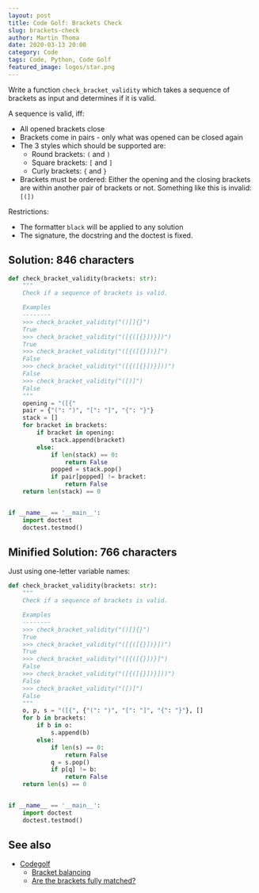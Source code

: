 ```yaml
---
layout: post
title: Code Golf: Brackets Check
slug: brackets-check
author: Martin Thoma
date: 2020-03-13 20:00
category: Code
tags: Code, Python, Code Golf
featured_image: logos/star.png
---
```

Write a function `check_bracket_validity` which takes a sequence of brackets as
input and determines if it is valid.

A sequence is valid, iff:

* All opened brackets close
* Brackets come in pairs - only what was opened can be closed again
* The 3 styles which should be supported are:
    * Round brackets: `(` and `)`
    * Square brackets: `[` and `]`
    * Curly brackets: `{` and `}`
* Brackets must be ordered: Either the opening and the closing brackets are
  within another pair of brackets or not. Something like this is invalid:
  `[(])`

Restrictions:

* The formatter `black` will be applied to any solution
* The signature, the docstring and the doctest is fixed.


## Solution: 846 characters

```python
def check_bracket_validity(brackets: str):
    """
    Check if a sequence of brackets is valid.

    Examples
    --------
    >>> check_bracket_validity("()[]{}")
    True
    >>> check_bracket_validity("([{([{}])}])")
    True
    >>> check_bracket_validity("([{([{}])}]")
    False
    >>> check_bracket_validity("([{([{}])}]))")
    False
    >>> check_bracket_validity("([)]")
    False
    """
    opening = "([{"
    pair = {"(": ")", "[": "]", "{": "}"}
    stack = []
    for bracket in brackets:
        if bracket in opening:
            stack.append(bracket)
        else:
            if len(stack) == 0:
                return False
            popped = stack.pop()
            if pair[popped] != bracket:
                return False
    return len(stack) == 0


if __name__ == '__main__':
    import doctest
    doctest.testmod()

```


## Minified Solution: 766 characters

Just using one-letter variable names:

```python
def check_bracket_validity(brackets: str):
    """
    Check if a sequence of brackets is valid.

    Examples
    --------
    >>> check_bracket_validity("()[]{}")
    True
    >>> check_bracket_validity("([{([{}])}])")
    True
    >>> check_bracket_validity("([{([{}])}]")
    False
    >>> check_bracket_validity("([{([{}])}]))")
    False
    >>> check_bracket_validity("([)]")
    False
    """
    o, p, s = "([{", {"(": ")", "[": "]", "{": "}"}, []
    for b in brackets:
        if b in o:
            s.append(b)
        else:
            if len(s) == 0:
                return False
            q = s.pop()
            if p[q] != b:
                return False
    return len(s) == 0


if __name__ == '__main__':
    import doctest
    doctest.testmod()
```

## See also

* [Codegolf](https://codegolf.stackexchange.com/)
    * [Bracket balancing](https://codegolf.stackexchange.com/q/65526/5240)
    * [Are the brackets fully matched?](https://codegolf.stackexchange.com/q/77138/5240)